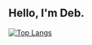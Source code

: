 ## Hello, I'm Deb.

[![Top Langs](https://github-readme-stats.vercel.app/api/top-langs/?username=dblaufuss&theme=github_dark)](https://github.com/dblaufuss)
